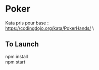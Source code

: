 # Poker
Kata pris pour base :\
https://codingdojo.org/kata/PokerHands/
\
## To Launch
npm install  
npm start